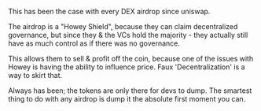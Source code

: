 This has been the case with every DEX airdrop since uniswap.

The airdrop is a "Howey Shield", because they can claim decentralized governance, but since they & the VCs hold the majority - they actually still have as much control as if there was no governance.

This allows them to sell & profit off the coin, because one of the issues with Howey is having the ability to influence price. Faux 'Decentralization' is a way to skirt that.

Always has been; the tokens are only there for devs to dump. The smartest thing to do with any airdrop is dump it the absolute first moment you can.